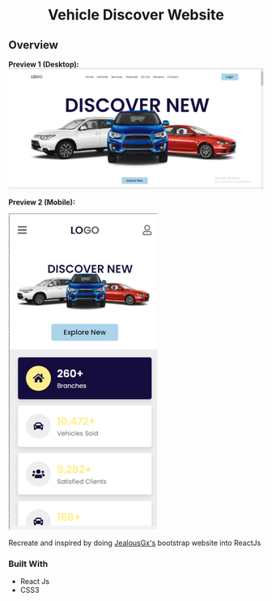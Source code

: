 <h1 align="center">Vehicle Discover Website</h1>

## Overview
**Preview 1 (Desktop):**
![screenshot](https://github.com/NandhakumarRNK/vehicle-discover-website/blob/d48b3886e52255fcac801f6d3f1ba05710847623/src/Assests/screenshots/screenshot%20(1).png)

**Preview 2 (Mobile):**

![screenshot](https://github.com/NandhakumarRNK/vehicle-discover-website/blob/d48b3886e52255fcac801f6d3f1ba05710847623/src/Assests/screenshots/screenshot%20(2).png)

Recreate and inspired by doing [JealousGx's](https://github.com/JealousGx/responsive-sites) bootstrap website into ReactJs
### Built With

- React Js
- CSS3

